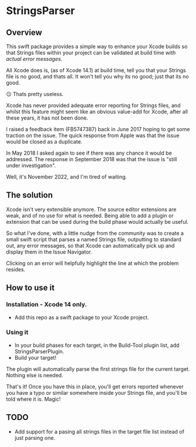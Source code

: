 #  StringsParser
## Overview
This swift package provides a simple way to enhance your Xcode builds so that Strings files within your project can be validated at build time _with actual error messages._

All Xcode does is, (as of Xcode 14.1) at build time, tell you that your Strings file is no good, and thats all.  It won't tell you why its no good; just that its no good.

😐 Thats pretty useless.

Xcode has never provided adequate error reporting for Strings files, and whilst this feature might seem like an obvious value-add for Xcode, after all these years, it has not been done.

I raised a feedback item (FB5747387) back in June 2017 hoping to get some traction on the issue.  The quick response from Apple was that the issue would be closed as a duplicate.

In May 2018 I asked again to see if there was any chance it would be addressed.  The response in September 2018 was that the issue is "still under investigation".

Well, it's November 2022, and I'm tired of waiting.
## The solution
Xcode isn't very extensible anymore.  The source editor extensions are weak, and of no use for what is needed.  Being able to add a plugin or extension that can be used during the build phase would actually be useful.

So what I've done, with a little nudge from the community was to create a small swift script that parses a named Strings file, outputting to standard out, any error messages, so that Xcode can automatically pick up and display them in the Issue Navigator.

Clicking on an error will helpfully highlight the line at which the problem resides.
## How to use it
### Installation - Xcode 14 only.
* Add this repo as a swift package to your Xcode project.
### Using it
* In your build phases for each target, in the Build-Tool plugin list, add StringsParserPlugin.
* Build your target!

The plugin will automatically parse the first strings file for the current target.  Nothing else is needed.

That's it!  Once you have this in place, you'll get errors reported whenever you have a typo or similar somewhere inside your Strings file, and you'll be told where it is.  Magic!
## TODO
* Add support for a pasing all strings files in the target file list instead of just parsing one.
